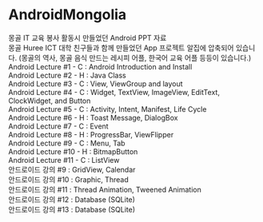 # AndroidMongolia
몽골 IT 교육 봉사 활동시 만들었던 Android PPT 자료 </br>
몽골 Huree ICT 대학 친구들과 함께 만들었던 App 프로젝트 알집에 압축되어 있습니다. (몽골의 역사, 몽골 음식 만드는 레시피 어플, 한국어 교육 어플 등등이 있습니다.)</br>
Android Lecture #1 - C : Android Introduction and Install </br>
Android Lecture #2 - H : Java Class </br>
Android Lecture #3 - C : View, ViewGroup and layout </br>
Android Lecture #4 - C : Widget, TextView, ImageView, EditText, ClockWidget, and Button </br>
Android Lecture #5 - C : Activity, Intent, Manifest, Life Cycle </br>
Android Lecture #6 - H : Toast Message, DialogBox </br>
Android Lecture #7 - C : Event </br>
Android Lecture #8 - H : ProgressBar, ViewFlipper </br>
Android Lecture #9 - C : Menu, Tab </br>
Android Lecture #10 - H : BitmapButton </br>
Android Lecture #11 - C : ListView </br>
안드로이드 강의 #9 : GridView, Calendar </br>
안드로이드 강의 #10 : Graphic, Thread </br>
안드로이드 강의 #11 : Thread Animation, Tweened Animation </br>
안드로이드 강의 #12 : Database (SQLite) </br>
안드로이드 강의 #13 : Database (SQLite) </br>


